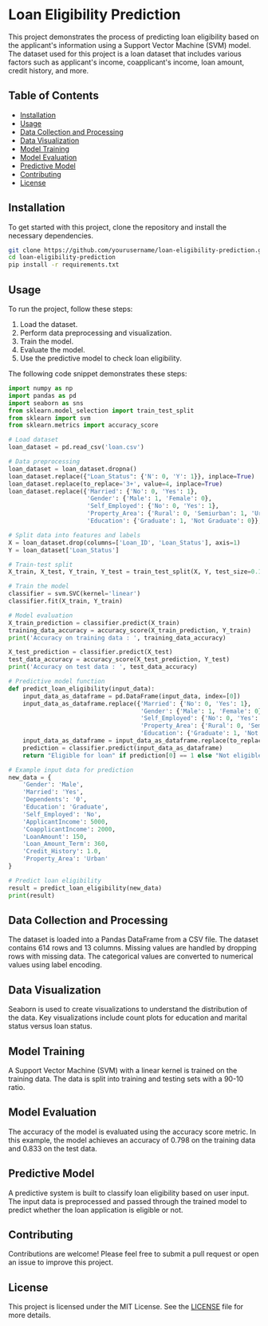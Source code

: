 # Loan Eligibility Prediction

This project demonstrates the process of predicting loan eligibility based on the applicant's information using a Support Vector Machine (SVM) model. The dataset used for this project is a loan dataset that includes various factors such as applicant's income, coapplicant's income, loan amount, credit history, and more.

## Table of Contents

- [Installation](#installation)
- [Usage](#usage)
- [Data Collection and Processing](#data-collection-and-processing)
- [Data Visualization](#data-visualization)
- [Model Training](#model-training)
- [Model Evaluation](#model-evaluation)
- [Predictive Model](#predictive-model)
- [Contributing](#contributing)
- [License](#license)

## Installation

To get started with this project, clone the repository and install the necessary dependencies.

```bash
git clone https://github.com/yourusername/loan-eligibility-prediction.git
cd loan-eligibility-prediction
pip install -r requirements.txt
```

## Usage

To run the project, follow these steps:

1. Load the dataset.
2. Perform data preprocessing and visualization.
3. Train the model.
4. Evaluate the model.
5. Use the predictive model to check loan eligibility.

The following code snippet demonstrates these steps:

```python
import numpy as np
import pandas as pd
import seaborn as sns
from sklearn.model_selection import train_test_split
from sklearn import svm
from sklearn.metrics import accuracy_score

# Load dataset
loan_dataset = pd.read_csv('loan.csv')

# Data preprocessing
loan_dataset = loan_dataset.dropna()
loan_dataset.replace({"Loan_Status": {'N': 0, 'Y': 1}}, inplace=True)
loan_dataset.replace(to_replace='3+', value=4, inplace=True)
loan_dataset.replace({'Married': {'No': 0, 'Yes': 1},
                      'Gender': {'Male': 1, 'Female': 0},
                      'Self_Employed': {'No': 0, 'Yes': 1},
                      'Property_Area': {'Rural': 0, 'Semiurban': 1, 'Urban': 2},
                      'Education': {'Graduate': 1, 'Not Graduate': 0}}, inplace=True)

# Split data into features and labels
X = loan_dataset.drop(columns=['Loan_ID', 'Loan_Status'], axis=1)
Y = loan_dataset['Loan_Status']

# Train-test split
X_train, X_test, Y_train, Y_test = train_test_split(X, Y, test_size=0.1, stratify=Y, random_state=2)

# Train the model
classifier = svm.SVC(kernel='linear')
classifier.fit(X_train, Y_train)

# Model evaluation
X_train_prediction = classifier.predict(X_train)
training_data_accuracy = accuracy_score(X_train_prediction, Y_train)
print('Accuracy on training data : ', training_data_accuracy)

X_test_prediction = classifier.predict(X_test)
test_data_accuracy = accuracy_score(X_test_prediction, Y_test)
print('Accuracy on test data : ', test_data_accuracy)

# Predictive model function
def predict_loan_eligibility(input_data):
    input_data_as_dataframe = pd.DataFrame(input_data, index=[0])
    input_data_as_dataframe.replace({'Married': {'No': 0, 'Yes': 1},
                                     'Gender': {'Male': 1, 'Female': 0},
                                     'Self_Employed': {'No': 0, 'Yes': 1},
                                     'Property_Area': {'Rural': 0, 'Semiurban': 1, 'Urban': 2},
                                     'Education': {'Graduate': 1, 'Not Graduate': 0}}, inplace=True)
    input_data_as_dataframe = input_data_as_dataframe.replace(to_replace='3+', value=4)
    prediction = classifier.predict(input_data_as_dataframe)
    return "Eligible for loan" if prediction[0] == 1 else "Not eligible for loan"

# Example input data for prediction
new_data = {
    'Gender': 'Male',
    'Married': 'Yes',
    'Dependents': '0',
    'Education': 'Graduate',
    'Self_Employed': 'No',
    'ApplicantIncome': 5000,
    'CoapplicantIncome': 2000,
    'LoanAmount': 150,
    'Loan_Amount_Term': 360,
    'Credit_History': 1.0,
    'Property_Area': 'Urban'
}

# Predict loan eligibility
result = predict_loan_eligibility(new_data)
print(result)
```

## Data Collection and Processing

The dataset is loaded into a Pandas DataFrame from a CSV file. The dataset contains 614 rows and 13 columns. Missing values are handled by dropping rows with missing data. The categorical values are converted to numerical values using label encoding.

## Data Visualization

Seaborn is used to create visualizations to understand the distribution of the data. Key visualizations include count plots for education and marital status versus loan status.

## Model Training

A Support Vector Machine (SVM) with a linear kernel is trained on the training data. The data is split into training and testing sets with a 90-10 ratio.

## Model Evaluation

The accuracy of the model is evaluated using the accuracy score metric. In this example, the model achieves an accuracy of 0.798 on the training data and 0.833 on the test data.

## Predictive Model

A predictive system is built to classify loan eligibility based on user input. The input data is preprocessed and passed through the trained model to predict whether the loan application is eligible or not.

## Contributing

Contributions are welcome! Please feel free to submit a pull request or open an issue to improve this project.

## License

This project is licensed under the MIT License. See the [LICENSE](LICENSE) file for more details.
